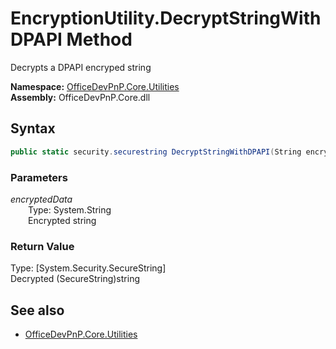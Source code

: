 # EncryptionUtility.DecryptStringWithDPAPI Method  
Decrypts a DPAPI encryped string  

**Namespace:** [OfficeDevPnP.Core.Utilities](OfficeDevPnP.Core.Utilities.md)  
**Assembly:** OfficeDevPnP.Core.dll  
## Syntax
```C#
public static security.securestring DecryptStringWithDPAPI(String encryptedData)
```
### Parameters
*encryptedData*  
&emsp;&emsp;Type: System.String  
&emsp;&emsp;Encrypted string  
  
### Return Value
Type: [System.Security.SecureString]  
Decrypted (SecureString)string

## See also
- [OfficeDevPnP.Core.Utilities](OfficeDevPnP.Core.Utilities.md)
